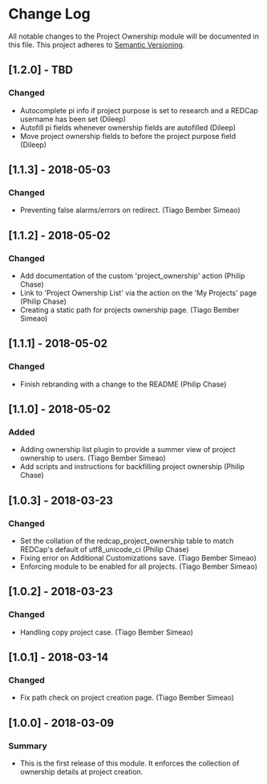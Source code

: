 # Change Log
All notable changes to the Project Ownership module will be documented in this file.
This project adheres to [Semantic Versioning](http://semver.org/).


## [1.2.0] - TBD
### Changed
- Autocomplete pi info if project purpose is set to research and a REDCap username has been set (Dileep)
- Autofill pi fields whenever ownership fields are autofilled (Dileep)
- Move project ownership fields to before the project purpose field (Dileep)


## [1.1.3] - 2018-05-03
### Changed
- Preventing false alarms/errors on redirect. (Tiago Bember Simeao)


## [1.1.2] - 2018-05-02
### Changed
- Add documentation of the custom 'project_ownership' action (Philip Chase)
- Link to 'Project Ownership List' via the action on the 'My Projects' page (Philip Chase)
- Creating a static path for projects ownership page. (Tiago Bember Simeao)


## [1.1.1] - 2018-05-02
### Changed
- Finish rebranding with a change to the README (Philip Chase)


## [1.1.0] - 2018-05-02
### Added
- Adding ownership list plugin to provide a summer view of project ownership to users. (Tiago Bember Simeao)
- Add scripts and instructions for backfilling project ownership (Philip Chase)


## [1.0.3] - 2018-03-23
### Changed
- Set the collation of the redcap_project_ownership table to match REDCap's default of utf8_unicode_ci (Philip Chase)
- Fixing error on Additional Customizations save. (Tiago Bember Simeao)
- Enforcing module to be enabled for all projects. (Tiago Bember Simeao)


## [1.0.2] - 2018-03-23
### Changed
- Handling copy project case. (Tiago Bember Simeao)


## [1.0.1] - 2018-03-14
### Changed
- Fix path check on project creation page. (Tiago Bember Simeao)


## [1.0.0] - 2018-03-09
### Summary
- This is the first release of this module. It enforces the collection of ownership details at project creation.
